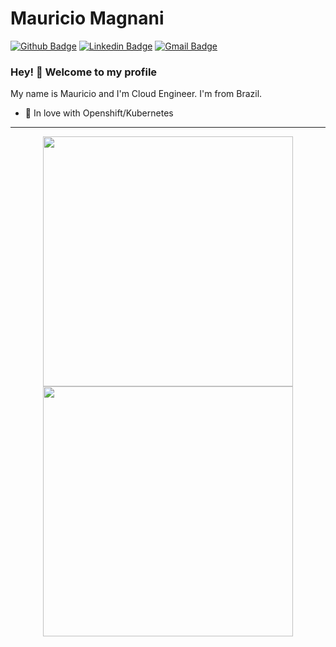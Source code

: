 # Mauricio Magnani

[![Github Badge](https://img.shields.io/badge/-Github-000?style=flat-square&logo=Github&logoColor=white&link=https://github.com/msmagnanijr)](https://github.com/msmagnanijr)
[![Linkedin Badge](https://img.shields.io/badge/-LinkedIn-blue?style=flat-square&logo=Linkedin&logoColor=white&link=https://www.linkedin.com/in/mauriciomagnanijr/)](https://www.linkedin.com/in/mauriciomagnanijr/)
[![Gmail Badge](https://img.shields.io/badge/-Gmail-c14438?style=flat-square&logo=Gmail&logoColor=white&link=mailto:msmagnanijr@gmail.com)](mailto:msmagnanijr@gmail.com)

### Hey! 👋 Welcome to my profile

My name is Mauricio and I'm Cloud Engineer. I'm from Brazil.

 - 💙 In love with Openshift/Kubernetes

---
<p align = "center">
  <img src = "https://github-readme-stats.vercel.app/api?username=msmagnanijr&show_icons=true&theme=bear" width = 400>
  <img src = "https://github-readme-streak-stats.herokuapp.com?user=msmagnanijr&theme=dark&hide_border=true" width = 400>
</p>
